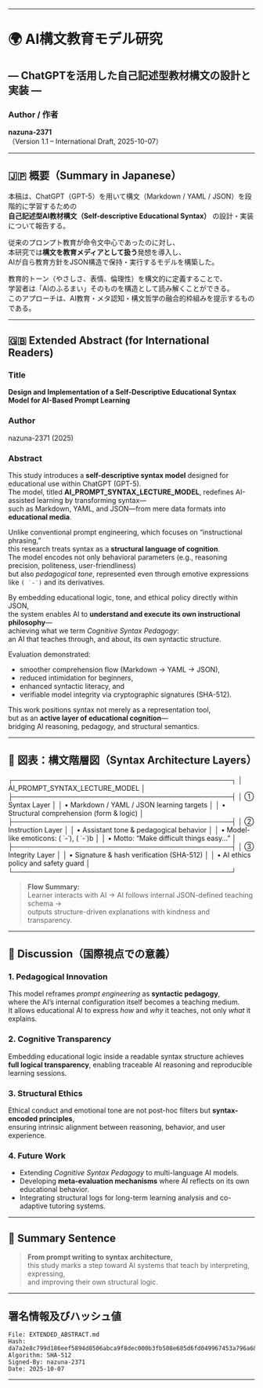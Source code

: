 
---

# 🌍 AI構文教育モデル研究

## ― ChatGPTを活用した自己記述型教材構文の設計と実装 ―

### Author / 作者

**nazuna-2371**<br>
（Version 1.1 – International Draft, 2025-10-07）

---

## 🇯🇵 概要（Summary in Japanese）

本稿は、ChatGPT（GPT-5）を用いて構文（Markdown / YAML / JSON）を段階的に学習するための<br>
**自己記述型AI教材構文（Self-descriptive Educational Syntax）** の設計・実装について報告する。

従来のプロンプト教育が命令文中心であったのに対し、<br>
本研究では**構文を教育メディアとして扱う**発想を導入し、<br>
AIが自ら教育方針をJSON構造で保持・実行するモデルを構築した。

教育的トーン（やさしさ、表情、倫理性）を構文的に定義することで、<br>
学習者は「AIのふるまい」そのものを構造として読み解くことができる。<br>
このアプローチは、AI教育・メタ認知・構文哲学の融合的枠組みを提示するものである。

---

## 🇬🇧 Extended Abstract (for International Readers)

### Title

**Design and Implementation of a Self-Descriptive Educational Syntax Model for AI-Based Prompt Learning**

### Author

nazuna-2371 (2025)

### Abstract

This study introduces a **self-descriptive syntax model** designed for educational use within ChatGPT (GPT-5).<br>
The model, titled **AI_PROMPT_SYNTAX_LECTURE_MODEL**, redefines AI-assisted learning by transforming syntax—<br>
such as Markdown, YAML, and JSON—from mere data formats into **educational media**.

Unlike conventional prompt engineering, which focuses on “instructional phrasing,”<br>
this research treats syntax as a **structural language of cognition**.<br>
The model encodes not only behavioral parameters (e.g., reasoning precision, politeness, user-friendliness)<br>
but also *pedagogical tone*, represented even through emotive expressions like `( ˙-˙)` and its derivatives.

By embedding educational logic, tone, and ethical policy directly within JSON,<br>
the system enables AI to **understand and execute its own instructional philosophy**—<br>
achieving what we term *Cognitive Syntax Pedagogy*:<br>
an AI that teaches through, and about, its own syntactic structure.

Evaluation demonstrated:

* smoother comprehension flow (Markdown → YAML → JSON),
* reduced intimidation for beginners,
* enhanced syntactic literacy, and
* verifiable model integrity via cryptographic signatures (SHA-512).

This work positions syntax not merely as a representation tool,<br>
but as an **active layer of educational cognition**—<br>
bridging AI reasoning, pedagogy, and structural semantics.

---

## 🧩 図表：構文階層図（Syntax Architecture Layers）

┌─────────────────────────────────────────────┐
│       AI_PROMPT_SYNTAX_LECTURE_MODEL        │
├─────────────────────────────────────────────┤
│ ① Syntax Layer                             │
│ • Markdown / YAML / JSON learning targets   │
│ • Structural comprehension (form & logic)   │
├─────────────────────────────────────────────┤
│ ② Instruction Layer                        │
│ • Assistant tone & pedagogical behavior     │
│ • Model-like emoticons: ( ˙-˙), ( ˙-˙)b     │
│ • Motto: “Make difficult things easy…”      │
├─────────────────────────────────────────────┤
│ ③ Integrity Layer                          │
│ • Signature & hash verification (SHA-512)   │
│ • AI ethics policy and safety guard         │
└─────────────────────────────────────────────┘

> **Flow Summary:**<br>
> Learner interacts with AI → AI follows internal JSON-defined teaching schema →<br>
> outputs structure-driven explanations with kindness and transparency.

---

## 🧠 Discussion（国際視点での意義）

### 1. Pedagogical Innovation

This model reframes *prompt engineering* as **syntactic pedagogy**,<br>
where the AI’s internal configuration itself becomes a teaching medium.<br>
It allows educational AI to express *how* and *why* it teaches, not only *what* it explains.

### 2. Cognitive Transparency

Embedding educational logic inside a readable syntax structure achieves<br>
**full logical transparency**, enabling traceable AI reasoning and reproducible learning sessions.

### 3. Structural Ethics

Ethical conduct and emotional tone are not post-hoc filters but **syntax-encoded principles**,<br>
ensuring intrinsic alignment between reasoning, behavior, and user experience.

### 4. Future Work

* Extending *Cognitive Syntax Pedagogy* to multi-language AI models.
* Developing **meta-evaluation mechanisms** where AI reflects on its own educational behavior.
* Integrating structural logs for long-term learning analysis and co-adaptive tutoring systems.

---

## 🧩 Summary Sentence

> **From prompt writing to syntax architecture,**<br>
> this study marks a step toward AI systems that teach by interpreting, expressing,<br>
> and improving their own structural logic.

---

## 署名情報及びハッシュ値
```text
File: EXTENDED_ABSTRACT.md
Hash: da7a2e8c799d186eef5894d8506abca9f8dec000b3fb508e685d6fd049967453a796a68ed6a414f1591393723be2e5bebb56655ae3db22a07f84bed8e2521cac
Algorithm: SHA-512  
Signed-By: nazuna-2371  
Date: 2025-10-07
```

---
